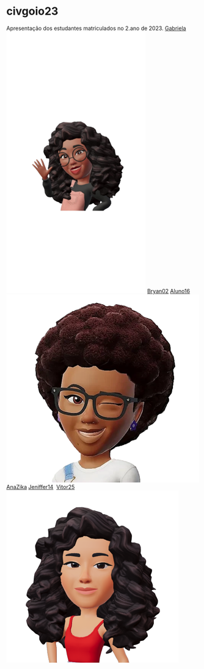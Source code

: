 # civgoio23
Apresentação dos estudantes matriculados no 2.ano de 2023.
<a href="https://gabriela2456.github.io/gabriela8" target="_blank"><img src=" " class="avataraluno" >Gabriela</a>
            <a href="https://erikinhaaa.github.io/erika6/" target="_blank"><img src="erika.png" class="avataraluno" ></a>
            <a href="https://keatsury.github.io/brian02" target="_blank"><img src=" " class="avataraluno" >Bryan02</a>
            <a href="https://aluno16.github.io/civ2023" target="_blank"><img src=" " class="avataraluno" >Aluno16</a>
            <a href="https://leticia-dasilvaferreira-140.github.io/let-cia17/ " target="_blank"><img src="leticia.png" class="avataraluno" ></a>
            <a href="https://anaZIKA.github.io/anazika01 " target="_blank"><img src=" " class="avataraluno" >AnaZika</a>
            <a href="https://jhesinha.github.io/jennifer14/" target="_blank"><img src=" " class="avataraluno" >Jeniffer14</a>
            <a href=" " target="_blank"><img src=" " class="avataraluno" ></a>
            <a href="https://vitaodazl.github.io/vitor25" target="_blank"><img src=" " class="avataraluno" >Vitor25</a>
            <a href="" target="_blank"><img src=" " class="avataraluno" ></a>
            <a href=" " target="_blank"><img src=" " class="avataraluno" ></a>
            <a href=" " target="_blank"><img src=" " class="avataraluno" ></a>
            <a href=" " target="_blank"><img src=" " class="avataraluno" ></a>
            <a href="https://nataliacarolinesilva.github.io/natalia23" target="_blank"><img src="natalia23.png" class="avataraluno" ></a>
            <a href=" " target="_blank"><img src=" " class="avataraluno" ></a>
            <a href=" " target="_blank"><img src=" " class="avataraluno" ></a>
            <a href=" " target="_blank"><img src=" " class="avataraluno" ></a>
            <a href=" " target="_blank"><img src=" " class="avataraluno" ></a>
